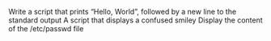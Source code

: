 Write a script that prints “Hello, World”, followed by a new line to the standard output
A script that displays a confused smiley
Display the content of the /etc/passwd file
